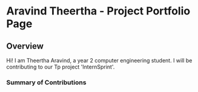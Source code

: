 # Aravind Theertha - Project Portfolio Page

## Overview
Hi! I am Theertha Aravind, a year 2 computer engineering student.
I will be contributing to our Tp project 'InternSprint'.

### Summary of Contributions
